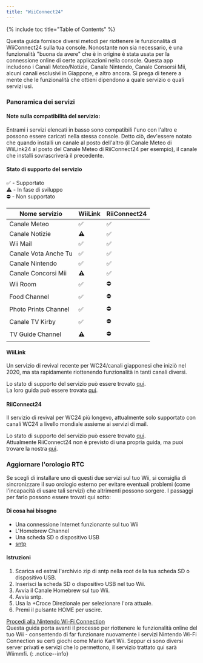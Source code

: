 ```yaml
---
title: "WiiConnect24"
---
```


{% include toc title="Table of Contents" %}

Questa guida fornisce diversi metodi per riottenere le funzionalità di WiiConnect24 sulla tua console. Nonostante non sia necessario, è una funzionalità "buona da avere" che è in origine è stata usata per la connessione online di certe applicazioni nella console. Questa app includono i Canali Meteo/Notizie, Canale Nintendo, Canale Consorsi Mii, alcuni canali esclusivi in Giappone, e altro ancora. Si prega di tenere a mente che le funzionalità che ottieni dipendono a quale servizio o quali servizi usi.

### Panoramica dei servizi

#### Note sulla compatibilità del servizio:
Entrami i servizi elencati in basso sono compatibili l'uno con l'altro e possono essere caricati nella stessa console. Detto ciò, dev'essere notato che quando installi un canale al posto dell'altro (il Canale Meteo di WiiLink24 al posto del Canale Meteo di RiiConnect24 per esempio), il canale che installi sovrascriverà il precedente.


#### Stato di supporto del servizio
✅ - Supportato<br> ⚠️ - In fase di sviluppo<br> ⛔ - Non supportato

| Nome servizio        | WiiLink | RiiConnect24 |
| -------------------- | ------- | ------------ |
| Canale Meteo         | ✅       | ✅            |
| Canale Notizie       | ⚠️      | ✅            |
| Wii Mail             | ✅       | ✅            |
| Canale Vota Anche Tu | ✅       | ✅            |
| Canale Nintendo      | ✅       | ✅            |
| Canale Concorsi Mii  | ⚠️      | ✅            |
| Wii Room             | ✅       | ⛔            |
| Food Channel         | ✅       | ⛔            |
| Photo Prints Channel | ✅       | ⛔            |
| Canale TV Kirby      | ✅       | ⛔            |
| TV Guide Channel     | ⚠️      | ⛔            |

#### WiiLink
Un servizio di revival recente per WC24/canali giapponesi che iniziò nel 2020, ma sta rapidamente riottenendo funzionalità in tanti canali diversi.

Lo stato di supporto del servizio può essere trovato [qui](https://www.wiilink24.com/status).<br> La loro guida può essere trovata [qui](https://www.wiilink24.com/guide).

#### RiiConnect24
Il servizio di revival per WC24 più longevo, attualmente solo supportato con canali WC24 a livello mondiale assieme ai servizi di mail.

Lo stato di supporto del servizio può essere trovato [qui](https://rc24.xyz/stats/).<br> Attualmente RiiConnect24 non è previsto di una propria guida, ma puoi trovare la nostra [qui](riiconnect24).

### Aggiornare l'orologio RTC
Se scegli di installare uno di questi due servizi sul tuo Wii, si consiglia di sincronizzare il suo orologio esterno per evitare eventuali problemi (come l'incapacità di usare tali servizi) che altrimenti possono sorgere. I passaggi per farlo possono essere trovati qui sotto:

#### Di cosa hai bisogno
+ Una connessione Internet funzionante sul tuo Wii
+ L'Homebrew Channel
+ Una scheda SD o dispositivo USB
+ [sntp](https://oscwii.org/library/app/sntp)

#### Istruzioni
1. Scarica ed estrai l'archivio zip di sntp nella root della tua scheda SD o dispositivo USB.
1. Inserisci la scheda SD o dispositivo USB nel tuo Wii.
1. Avvia il Canale Homebrew sul tuo Wii.
1. Avvia sntp.
1. Usa la +Croce Direzionale per selezionare l'ora attuale.
1. Premi il pulsante HOME per uscire.

[Procedi alla Nintendo Wi-Fi Connection](wiimmfi)<br> Questa guida porta avanti il processo per riottenere le funzionalità online del tuo Wii - consentendo di far funzionare nuovamente i servizi Nintendo Wi-Fi Connection su certi giochi come Mario Kart Wii. Seppur ci sono diversi server privati e servizi che lo permettono, il servizio trattato qui sarà Wiimmfi.
{: .notice--info}
